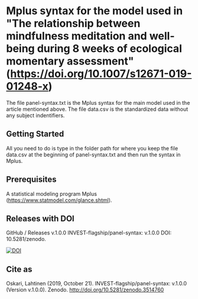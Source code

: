 # Mplus syntax for the model used in "The relationship between mindfulness meditation and well-being during 8 weeks of ecological momentary assessment" (https://doi.org/10.1007/s12671-019-01248-x)

The file panel-syntax.txt is the Mplus syntax for the main model used in the article mentioned above. The file data.csv is the standardized data without any subject indentifiers.

## Getting Started

All you need to do is type in the folder path for where you keep the file data.csv at the beginning of panel-syntax.txt and then run the syntax in Mplus.

## Prerequisites

A statistical modeling program Mplus (https://www.statmodel.com/glance.shtml).

## Releases with DOI

GitHub / Releases
 v.1.0.0 INVEST-flagship/panel-syntax: v.1.0.0
 DOI: 10.5281/zenodo.
 
<a href="https://zenodo.org/badge/latestdoi/215018747"><img src="https://zenodo.org/badge/215018747.svg" alt="DOI"></a>

## Cite as
Oskari, Lahtinen (2019, October 21). INVEST-flagship/panel-syntax: v.1.0.0 (Version v.1.0.0). Zenodo. http://doi.org/10.5281/zenodo.3514760
